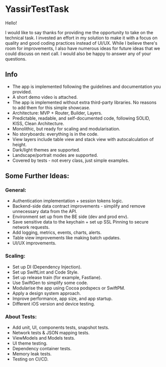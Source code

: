 # YassirTestTask

Hello! 

I would like to say thanks for providing me the opportunity to take on the technical task. I invested an effort in my solution to make it with a focus on quality and good coding practices instead of UI/UX. While I believe there's room for improvements, I also have numerous ideas for future ideas that we could discuss on next call. I would also be happy to answer any of your questions.


## Info

- The app is implemented following the guidelines and documentation you provided.
- A short demo video is attached.
- The app is implemented without extra third-party libraries. No reasons to add them for this simple showcase.
- Architecture: MVP + Router, Builder, Layers.
- Predictable, readable, and self-documented code, following SOLID, KISS, Clean Architecture.
- Monolithic, but ready for scaling and modularisation.
- No storyboards: everything is in the code.
- View layers include table view and stack view with autocalculation of height.
- Dark/light themes are supported.
- Landscape/portrait modes are supported.
- Covered by tests - not every class, just simple examples.


## Some Further Ideas:

### General:
- Authentication implementation + session tokens logic.
- Backend-side data contract improvements - simplify and remove unnecessary data from the API.
- Environment set up from the BE side (dev and prod env).
- Save sensitive data to the keychain + set up SSL Pinning to secure network requests.
- Add logging, metrics, events, charts, alerts.
- Table view improvements like making batch updates.
- UI/UX improvements.

### Scaling:
- Set up DI (Dependency Injection).
- Set up SwiftLint and Code Style.
- Set up release train (for example, Fastlane).
- Use SwiftGen to simplify some code.
- Modularise the app using Cocoa podspecs or SwiftPM.
- Apply a design system approach.
- Improve performance, app size, and app startup.
- Different iOS version and device testing.

### About Tests:
- Add unit, UI, components tests, snapshot tests.
- Network tests & JSON mapping tests.
- ViewModels and Models tests.
- UI theme testing.
- Dependency container tests.
- Memory leak tests.
- Testing on CI/CD.
